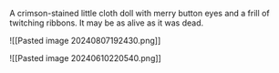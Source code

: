 A crimson-stained little cloth doll with merry button eyes and a frill of twitching ribbons. It may be as alive as it was dead.

![[Pasted image 20240807192430.png]]

![[Pasted image 20240610220540.png]]